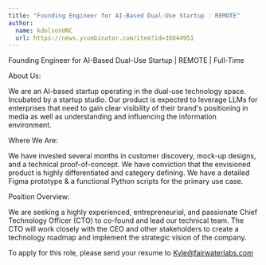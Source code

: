 ```yaml
---
title: "Founding Engineer for AI-Based Dual-Use Startup : REMOTE"
author:
  name: kdolsonUNC
  url: https://news.ycombinator.com/item?id=38844951
---
```

Founding Engineer for AI-Based Dual-Use Startup | REMOTE | Full-Time

About Us:

We are an AI-based startup operating in the dual-use technology space. Incubated by a startup studio. Our product is expected to leverage LLMs for enterprises that need to gain clear visibility of their brand&#x27;s positioning in media as well as understanding and influencing the information environment.

Where We Are:

We have invested several months in customer discovery, mock-up designs, and a technical proof-of-concept. We have conviction that the envisioned product is highly differentiated and category defining. We have a detailed Figma prototype &amp; a functional Python scripts for the primary use case.

Position Overview:

We are seeking a highly experienced, entrepreneurial, and passionate Chief Technology Officer (CTO) to co-found and lead our technical team. The CTO will work closely with the CEO and other stakeholders to create a technology roadmap and implement the strategic vision of the company.

To apply for this role, please send your resume to Kyle@fairwaterlabs.com
